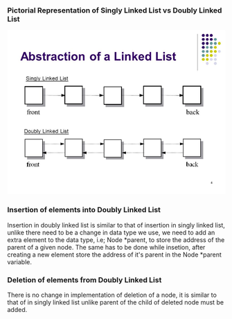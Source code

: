 ### Pictorial Representation of Singly Linked List vs Doubly Linked List 
<img src="images/doublyll.jpg"/>

### Insertion of elements into Doubly Linked List
Insertion in doubly linked list is similar to that of insertion in singly linked list, unlike there need to be a change in data type we use, we need to add an extra element to the data type, i.e; Node *parent, to store the address of the parent of a given node. The same has to be done while insetion, after creating a new element store the address of it's parent in the Node *parent variable.

### Deletion of elements from Doubly Linked List
There is no change in implementation of deletion of a node, it is similar to that of in singly linked list unlike parent of the child of deleted node must be added.

